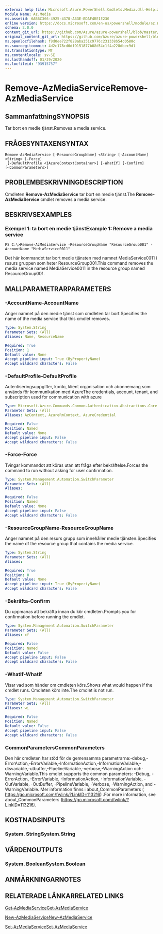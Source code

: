 ```yaml
---
external help file: Microsoft.Azure.PowerShell.Cmdlets.Media.dll-Help.xml
Module Name: Az.Media
ms.assetid: 6AB6C366-4925-4370-A33E-EDAF4BE1E230
online version: https://docs.microsoft.com/en-us/powershell/module/az.media/remove-azmediaservice
schema: 2.0.0
content_git_url: https://github.com/Azure/azure-powershell/blob/master/src/Media/Media/help/Remove-AzMediaService.md
original_content_git_url: https://github.com/Azure/azure-powershell/blob/master/src/Media/Media/help/Remove-AzMediaService.md
ms.openlocfilehash: f9d0ee722f828aba251c9776c231338b54c0580c
ms.sourcegitcommit: 4d2c178cd6df9151877b08d54c1f4a228dbec9d1
ms.translationtype: MT
ms.contentlocale: sv-SE
ms.lasthandoff: 01/29/2020
ms.locfileid: "93915757"
---
```

# <span data-ttu-id="1e1d1-101">Remove-AzMediaService</span><span class="sxs-lookup"><span data-stu-id="1e1d1-101">Remove-AzMediaService</span></span>

## <span data-ttu-id="1e1d1-102">Sammanfattning</span><span class="sxs-lookup"><span data-stu-id="1e1d1-102">SYNOPSIS</span></span>
<span data-ttu-id="1e1d1-103">Tar bort en medie tjänst.</span><span class="sxs-lookup"><span data-stu-id="1e1d1-103">Removes a media service.</span></span>

## <span data-ttu-id="1e1d1-104">FRÅGESYNTAXEN</span><span class="sxs-lookup"><span data-stu-id="1e1d1-104">SYNTAX</span></span>

```
Remove-AzMediaService [-ResourceGroupName] <String> [-AccountName] <String> [-Force]
 [-DefaultProfile <IAzureContextContainer>] [-WhatIf] [-Confirm] [<CommonParameters>]
```

## <span data-ttu-id="1e1d1-105">PROBLEMBESKRIVNING</span><span class="sxs-lookup"><span data-stu-id="1e1d1-105">DESCRIPTION</span></span>
<span data-ttu-id="1e1d1-106">Cmdleten **Remove-AzMediaService** tar bort en medie tjänst.</span><span class="sxs-lookup"><span data-stu-id="1e1d1-106">The **Remove-AzMediaService** cmdlet removes a media service.</span></span>

## <span data-ttu-id="1e1d1-107">BESKRIVS</span><span class="sxs-lookup"><span data-stu-id="1e1d1-107">EXAMPLES</span></span>

### <span data-ttu-id="1e1d1-108">Exempel 1: ta bort en medie tjänst</span><span class="sxs-lookup"><span data-stu-id="1e1d1-108">Example 1: Remove a media service</span></span>
```
PS C:\>Remove-AzMediaService -ResourceGroupName "ResourceGroup001" -AccountName "MediaService0011"
```

<span data-ttu-id="1e1d1-109">Det här kommandot tar bort medie tjänsten med namnet MediaService0011 i resurs gruppen som heter ResourceGroup001.</span><span class="sxs-lookup"><span data-stu-id="1e1d1-109">This command removes the media service named MediaService0011 in the resource group named ResourceGroup001.</span></span>

## <span data-ttu-id="1e1d1-110">MALLPARAMETRAR</span><span class="sxs-lookup"><span data-stu-id="1e1d1-110">PARAMETERS</span></span>

### <span data-ttu-id="1e1d1-111">-AccountName</span><span class="sxs-lookup"><span data-stu-id="1e1d1-111">-AccountName</span></span>
<span data-ttu-id="1e1d1-112">Anger namnet på den medie tjänst som cmdleten tar bort.</span><span class="sxs-lookup"><span data-stu-id="1e1d1-112">Specifies the name of the media service that this cmdlet removes.</span></span>

```yaml
Type: System.String
Parameter Sets: (All)
Aliases: Name, ResourceName

Required: True
Position: 1
Default value: None
Accept pipeline input: True (ByPropertyName)
Accept wildcard characters: False
```

### <span data-ttu-id="1e1d1-113">-DefaultProfile</span><span class="sxs-lookup"><span data-stu-id="1e1d1-113">-DefaultProfile</span></span>
<span data-ttu-id="1e1d1-114">Autentiseringsuppgifter, konto, klient organisation och abonnemang som används för kommunikation med Azure</span><span class="sxs-lookup"><span data-stu-id="1e1d1-114">The credentials, account, tenant, and subscription used for communication with azure</span></span>

```yaml
Type: Microsoft.Azure.Commands.Common.Authentication.Abstractions.Core.IAzureContextContainer
Parameter Sets: (All)
Aliases: AzContext, AzureRmContext, AzureCredential

Required: False
Position: Named
Default value: None
Accept pipeline input: False
Accept wildcard characters: False
```

### <span data-ttu-id="1e1d1-115">-Force</span><span class="sxs-lookup"><span data-stu-id="1e1d1-115">-Force</span></span>
<span data-ttu-id="1e1d1-116">Tvingar kommandot att köras utan att fråga efter bekräftelse.</span><span class="sxs-lookup"><span data-stu-id="1e1d1-116">Forces the command to run without asking for user confirmation.</span></span>

```yaml
Type: System.Management.Automation.SwitchParameter
Parameter Sets: (All)
Aliases:

Required: False
Position: Named
Default value: None
Accept pipeline input: False
Accept wildcard characters: False
```

### <span data-ttu-id="1e1d1-117">-ResourceGroupName</span><span class="sxs-lookup"><span data-stu-id="1e1d1-117">-ResourceGroupName</span></span>
<span data-ttu-id="1e1d1-118">Anger namnet på den resurs grupp som innehåller medie tjänsten.</span><span class="sxs-lookup"><span data-stu-id="1e1d1-118">Specifies the name of the resource group that contains the media service.</span></span>

```yaml
Type: System.String
Parameter Sets: (All)
Aliases:

Required: True
Position: 0
Default value: None
Accept pipeline input: True (ByPropertyName)
Accept wildcard characters: False
```

### <span data-ttu-id="1e1d1-119">-Bekräfta</span><span class="sxs-lookup"><span data-stu-id="1e1d1-119">-Confirm</span></span>
<span data-ttu-id="1e1d1-120">Du uppmanas att bekräfta innan du kör cmdleten.</span><span class="sxs-lookup"><span data-stu-id="1e1d1-120">Prompts you for confirmation before running the cmdlet.</span></span>

```yaml
Type: System.Management.Automation.SwitchParameter
Parameter Sets: (All)
Aliases: cf

Required: False
Position: Named
Default value: False
Accept pipeline input: False
Accept wildcard characters: False
```

### <span data-ttu-id="1e1d1-121">-WhatIf</span><span class="sxs-lookup"><span data-stu-id="1e1d1-121">-WhatIf</span></span>
<span data-ttu-id="1e1d1-122">Visar vad som händer om cmdleten körs.</span><span class="sxs-lookup"><span data-stu-id="1e1d1-122">Shows what would happen if the cmdlet runs.</span></span>
<span data-ttu-id="1e1d1-123">Cmdleten körs inte.</span><span class="sxs-lookup"><span data-stu-id="1e1d1-123">The cmdlet is not run.</span></span>

```yaml
Type: System.Management.Automation.SwitchParameter
Parameter Sets: (All)
Aliases: wi

Required: False
Position: Named
Default value: False
Accept pipeline input: False
Accept wildcard characters: False
```

### <span data-ttu-id="1e1d1-124">CommonParameters</span><span class="sxs-lookup"><span data-stu-id="1e1d1-124">CommonParameters</span></span>
<span data-ttu-id="1e1d1-125">Den här cmdleten har stöd för de gemensamma parametrarna:-debug,-ErrorAction,-ErrorVariable,-InformationAction,-InformationVariable,-disvariable,-utbuffer,-PipelineVariable,-verbose,-WarningAction och-WarningVariable.</span><span class="sxs-lookup"><span data-stu-id="1e1d1-125">This cmdlet supports the common parameters: -Debug, -ErrorAction, -ErrorVariable, -InformationAction, -InformationVariable, -OutVariable, -OutBuffer, -PipelineVariable, -Verbose, -WarningAction, and -WarningVariable.</span></span> <span data-ttu-id="1e1d1-126">Mer information finns i about_CommonParameters ( https://go.microsoft.com/fwlink/?LinkID=113216) .</span><span class="sxs-lookup"><span data-stu-id="1e1d1-126">For more information, see about_CommonParameters (https://go.microsoft.com/fwlink/?LinkID=113216).</span></span>

## <span data-ttu-id="1e1d1-127">KOSTNADS</span><span class="sxs-lookup"><span data-stu-id="1e1d1-127">INPUTS</span></span>

### <span data-ttu-id="1e1d1-128">System. String</span><span class="sxs-lookup"><span data-stu-id="1e1d1-128">System.String</span></span>

## <span data-ttu-id="1e1d1-129">VÄRDEN</span><span class="sxs-lookup"><span data-stu-id="1e1d1-129">OUTPUTS</span></span>

### <span data-ttu-id="1e1d1-130">System. Boolean</span><span class="sxs-lookup"><span data-stu-id="1e1d1-130">System.Boolean</span></span>

## <span data-ttu-id="1e1d1-131">ANMÄRKNINGAR</span><span class="sxs-lookup"><span data-stu-id="1e1d1-131">NOTES</span></span>

## <span data-ttu-id="1e1d1-132">RELATERADE LÄNKAR</span><span class="sxs-lookup"><span data-stu-id="1e1d1-132">RELATED LINKS</span></span>

[<span data-ttu-id="1e1d1-133">Get-AzMediaService</span><span class="sxs-lookup"><span data-stu-id="1e1d1-133">Get-AzMediaService</span></span>](./Get-AzMediaService.md)

[<span data-ttu-id="1e1d1-134">New-AzMediaService</span><span class="sxs-lookup"><span data-stu-id="1e1d1-134">New-AzMediaService</span></span>](./New-AzMediaService.md)

[<span data-ttu-id="1e1d1-135">Set-AzMediaService</span><span class="sxs-lookup"><span data-stu-id="1e1d1-135">Set-AzMediaService</span></span>](./Set-AzMediaService.md)


